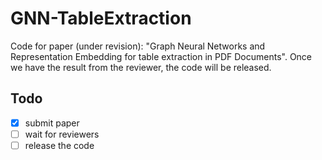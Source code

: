 # GNN-TableExtraction

Code for paper (under revision): "Graph Neural Networks and Representation Embedding for table extraction in PDF Documents".
Once we have the result from the reviewer, the code will be released.


## Todo
- [x] submit paper
- [ ] wait for reviewers
- [ ] release the code

